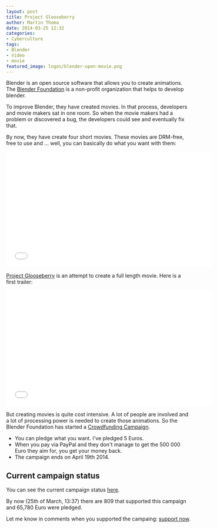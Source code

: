 ```yaml
---
layout: post
title: Project Glooseberry
author: Martin Thoma
date: 2014-03-25 12:32
categories:
- Cyberculture
tags:
- Blender
- Video
- movie
featured_image: logos/blender-open-movie.png
---
```


Blender is an open source software that allows you to create animations.
The [Blender Foundation](https://en.wikipedia.org/wiki/Blender_Foundation)
is a non-profit organization that helps to develop blender.

To improve Blender, they have created movies. In that process, developers and
movie makers sat in one room. So when the movie makers had a problem or discovered
a bug, the developers could see and eventually fix that.

By now, they have create four short movies. These movies are DRM-free, free to
use and ... well, you can basically do what you want with them:

<iframe width="560" height="315" src="//www.youtube.com/embed/YE7VzlLtp-4?list=PL6B3937A5D230E335" frameborder="0" allowfullscreen></iframe>

[Project Glooseberry](http://gooseberry.blender.org/) is an attempt to create a
full length movie. Here is a first trailer:

<iframe width="560" height="315" src="//www.youtube.com/embed/XfezG5M2ICg" frameborder="0" allowfullscreen></iframe>

But creating movies is quite cost intensive. A lot of people are involved and a
lot of processing power is needed to create those animations. So the Blender
Foundation has started a [Crowdfunding Campaign](https://cloud.blender.org/gooseberry/pledge).

* You can pledge what you want. I've pledged 5 Euros.
* When you pay via PayPal and they don't manage to get the 500 000 Euro they aim for,
  you get your money back.
* The campaign ends on April 19th 2014.


## Current campaign status
You can see the current campaign status [here](http://gooseberry.blender.org/#stats).

By now (25th of March, 13:37) there are 809 that supported this campaign and
65,780 Euro were pledged.

Let me know in comments when you supported the campaing: [support now](https://cloud.blender.org/gooseberry/pledge).